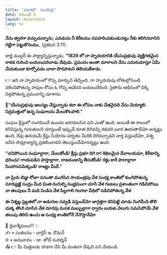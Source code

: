 ```yaml
---
title: "ఎడారిలో  సెలయేర్లు"
date: డిసెంబర్ 6
layout: devotional
lang: te
---
```


**నేను త్వరగా వచ్చుచున్నాను; ఎవడును నీ కిరీటము నపహరింపకుండునట్లు నీకు కలిగినదానిని గట్టిగా పట్టుకొనుము**_ (ప్రకటన 3:11). 

జార్జి ముల్లర్ ఈ సాక్ష్యాన్నిస్తున్నాడు, **“1829 లో నా హృదయానికి యేసుప్రభువు వ్యక్తిగతమైన రాకడ గురించి బయలుపరిచాడు దేవుడు. ప్రపంచం అంతా మారాలని నేను ఎదురుచూస్తూ ఏమీ చేయకుండా కూర్చోవడం చాలా పొరపాటని తెలియజేశాడు.**

👉 ఇది నా హృదయంలో గొప్ప మార్పుని తెచ్చింది. నా హృదయపు లోతుల్లోనుండి నశించిపోతున్న పాపుల కోసం ఓ గొప్ప ఆవేదన బయలుదేరింది. సైతాను ఆధీనంలో చిక్కి నిద్రపోతున్న ప్రపంచాన్ని చూశాను.

**📖"యేసుప్రభువు ఆలస్యం చేస్తున్నాడు కదా ఈ లోపల నాకు చేతనైనది నేను చెయ్యాలి. నిద్రమత్తులో ఉన్న సంఘాలను మేలుకొలపాలి.”**

సంఘం క్రీస్తులో సంగమించే ముందు జరగవలసిన పని ఎంతో ఉంది. అయితే ఈ కాలంలో కనిపిస్తున్న గురుతులని చూస్తుంటే ఇప్పుడే దూత దిగివచ్చి కడవరి బూర ఊదుతాడేమో అన్నట్టు ఉంది. రేపు ఉదయమే క్రీస్తు సీయోను పర్వతం మీదికి దిగివచ్చాడని వార్త వస్తుందేమో, విశ్వ జనీన సామ్రాజ్యాన్ని ప్రకటించాడని తెలుస్తుందేమోనన్నట్టు ఉంది. 

**“చనిపోయిన సంఘాల్లారా, మేలుకోండి! క్రీస్తు ప్రభూ దిగి రా! శిథిలమైన దేవాలయమా, కిరీటాన్ని ధరించు! గాయపడిన హస్తాల్లారా, రాజదండాన్ని తీసుకోండి! రక్తం కారే పాదాల్లారా సింహాసనమెక్కండి! రాజ్యం మీదే.”**

**నా ప్రియ బిడ్డా రోజూ పనంతా ముగిసిన సాయంత్రపు వేళ సంధ్య కాంతిలో కుంగిపోతున్న సూర్యుణ్ణి సంద్రం మీద వింత రంగుల్ని సంభ్రమంగా చూసే వేళ గంటలు ప్రశాంతంగా గడిచిపోయి నా తలపులు నీ మది నిండిన వేళ పిల్లగాలి గలగలా వీధిలో నడిచిపోతున్న వేళ**

**ఈ నిశ్శబ్ద స్తబ్ధతలో నా అడుగుల సవ్వడి వస్తుందేమో జాగ్రత్తగా కనిపెట్టి చూడు నింగిమీది తొలి చుక్క తొంగి చూసిన వేళ దూరపు మసక మబ్బుల్లాగా ద్వారం బయట వెలుగు సమసిపోయే వేళ తలుపు తెరిచి ఉంచు ఆ సంధ్య కాంతిలోనే నేనొస్తానేమో**

<div class="blessing">🙏 <span class="bless-text">దైవాశ్శీసులు!!!</span> ✨</div>

<div class="credit">✍️ <span class="credit-text">▪ సంకలనం - చార్లెస్ ఇ. కౌమన్</span></div>
<div class="credit">🌐 <span class="credit-text">▪ అనువాదం - డా. జోబ్ సుదర్శన్</span></div>


<div class="share">📤 👉 <span class="share-text">మీ మిత్రులకు share చేసి మీ వంతుగా దేవుని పని చేయండి.</span></div>
